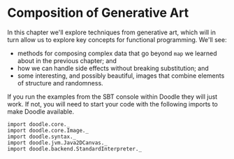 # Composition of Generative Art

In this chapter we'll explore techniques from generative art, which will in turn allow us to explore key concepts for functional programming. We'll see:

- methods for composing complex data that go beyond `map` we learned about in the previous chapter; and
- how we can handle side effects without breaking substitution; and
- some interesting, and possibly beautiful, images that combine elements of structure and randomness.

<div class="callout callout-info">
If you run the examples from the SBT console within Doodle they will just work. If not, you will need to start your code with the following imports to make Doodle available.

```tut:silent
import doodle.core._
import doodle.core.Image._
import doodle.syntax._
import doodle.jvm.Java2DCanvas._
import doodle.backend.StandardInterpreter._
```
</div>

